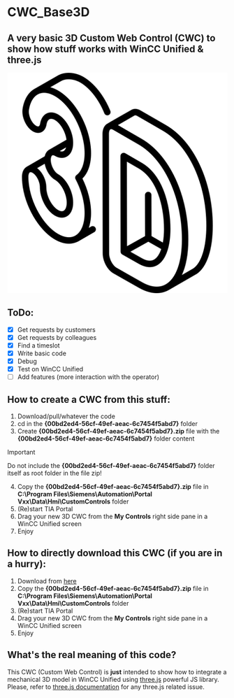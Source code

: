 # CWC_Base3D

## A very basic 3D Custom Web Control (CWC) to show how stuff works with WinCC Unified & three.js

![A 3D "3D" Monument]({00bd2ed4-56cf-49ef-aeac-6c7454f5abd7}/assets/3d.png)

## ToDo:

- [x] Get requests by customers
- [x] Get requests by colleagues
- [x] Find a timeslot
- [x] Write basic code
- [x] Debug
- [x] Test on WinCC Unified
- [ ] Add features (more interaction with the operator)

## How to create a CWC from this stuff:

1. Download/pull/whatever the code
2. cd in the **{00bd2ed4-56cf-49ef-aeac-6c7454f5abd7}** folder
3. Create **{00bd2ed4-56cf-49ef-aeac-6c7454f5abd7}.zip** file with the **{00bd2ed4-56cf-49ef-aeac-6c7454f5abd7}** folder content
> [!IMPORTANT]
> Do not include the **{00bd2ed4-56cf-49ef-aeac-6c7454f5abd7}** folder itself as root folder in the file zip!
4. Copy the **{00bd2ed4-56cf-49ef-aeac-6c7454f5abd7}.zip** file in **C:\Program Files\Siemens\Automation\Portal Vxx\Data\Hmi\CustomControls** folder
5. (Re)start TIA Portal
6. Drag your new 3D CWC from the **My Controls** right side pane in a WinCC Unified screen
7. Enjoy

## How to directly download this CWC (if you are in a hurry):
1. Download from [here](build/{00bd2ed4-56cf-49ef-aeac-6c7454f5abd7}.zip)
2. Copy the **{00bd2ed4-56cf-49ef-aeac-6c7454f5abd7}.zip** file in **C:\Program Files\Siemens\Automation\Portal Vxx\Data\Hmi\CustomControls** folder
3. (Re)start TIA Portal
4. Drag your new 3D CWC from the **My Controls** right side pane in a WinCC Unified screen
5. Enjoy

## What's the real meaning of this code?
This CWC (Custom Web Control) is **just** intended to show how to integrate a mechanical 3D model in WinCC Unified using [three.js](https://threejs.org/) powerful JS library. Please, refer to [three.js documentation](https://threejs.org/manual/#en/creating-a-scene) for any three.js related issue.